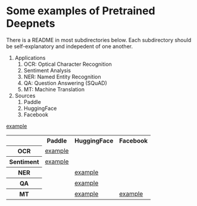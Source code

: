 # Some examples of Pretrained Deepnets

There is a README in most subdirectories below.  Each subdirectory should be self-explanatory and indepedent of one another.

<ol>
<li>Applications
<ol>
<li>OCR: Optical Character Recognition</li>
<li>Sentiment Analysis</li>
<li>NER: Named Entity Recognition</li>
<li>QA: Question Answering (SQuAD)</li>
<li>MT: Machine Translation</li>
</ol></li>

<li>Sources
<ol>
<li>Paddle</li>
<li>HuggingFace</li>
<li>Facebook</li>
</ol></li>
</ol>

<table>
<tr> <th> </th> <th> Paddle </th> <th> HuggingFace </th> <th> Facebook </th> </tr>
<tr> <th> OCR </th> <td> <a href="ORC">example</a> </td> <td> </td> <td> </td> </tr>
<tr> <th> Sentiment </th> <a href="sentiment">example</a> <td> <a href="HuggingFace_pipeline">example</a> </td> <td> </td> <td> </td> </tr>
<tr> <th> NER </th> <td> </td> <td> <a href="HuggingFace_pipeline">example</a> </td> <td> </td> </tr>
<tr> <th> QA </th> <td> </td> <td> <a href="HuggingFace_pipeline">example</a> </td> <td> </td> </tr>
<tr> <th> MT </th> <td> </td> <td> <a href="HuggingFace_pipeline">example</a> </td> <td> <a href="translate">example</a> </td> </tr>
</table>
